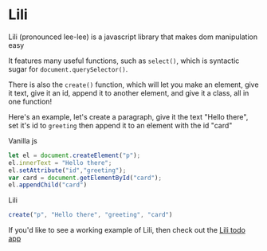 # Lili
Lili (pronounced lee-lee) is a javascript library that makes dom manipulation easy

It features many useful functions, such as `select()`, which is syntactic sugar for `document.querySelector()`. 


There is also the `create()` function, which will let you make an element, give it text, give it an id, append it to another element, and give it a class, all in one function!

Here's an example, let's create a paragraph, give it the text "Hello there", set it's id to `greeting` then append it to an element with the id "card"

Vanilla js

```js
let el = document.createElement("p");
el.innerText = "Hello there";
el.setAttribute("id","greeting");
var card = document.getElementById("card");
el.appendChild("card")
```

Lili

```js
create("p", "Hello there", "greeting", "card")
```
If you'd like to see a working example of Lili, then check out the [Lili todo app](https://github.com/Falazi/Lili-Todo-App)
